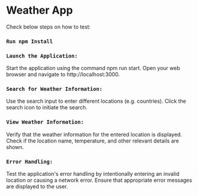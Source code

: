 # Weather App

Check below steps on how to test:

### `Run npm Install`

### `Launch the Application:`

Start the application using the command npm run start.
Open your web browser and navigate to http://localhost:3000.

### `Search for Weather Information:`

Use the search input to enter different locations (e.g. countries).
Click the search icon to initiate the search.

### `View Weather Information:`

Verify that the weather information for the entered location is displayed.
Check if the location name, temperature, and other relevant details are shown.

### `Error Handling:`

Test the application's error handling by intentionally entering an invalid location or causing a network error.
Ensure that appropriate error messages are displayed to the user.
